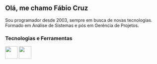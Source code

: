 <!--
**faccruz/faccruz** is a ✨ _special_ ✨ repository because its `README.md` (this file) appears on your GitHub profile.

Here are some ideas to get you started:

- 🔭 I’m currently working on ...
- 🌱 I’m currently learning ...
- 👯 I’m looking to collaborate on ...
- 🤔 I’m looking for help with ...
- 💬 Ask me about ...
- 📫 How to reach me: ...
- 😄 Pronouns: ...
- ⚡ Fun fact: ...
-->
## Olá, me chamo Fábio Cruz

Sou programador desde 2003, sempre em busca de novas tecnologias.
Formado em Análise de Sistemas e pós em Gerência de Projetos.

### Tecnologias e Ferramentas
<img src="https://cdn.jsdelivr.net/gh/devicons/devicon/icons/visualstudio/visualstudio-plain-wordmark.svg" width="40" height="40"/>
<img src="https://cdn.jsdelivr.net/gh/devicons/devicon/icons/microsoftsqlserver/microsoftsqlserver-plain-wordmark.svg" width="40" height="40" />
          
          
          
